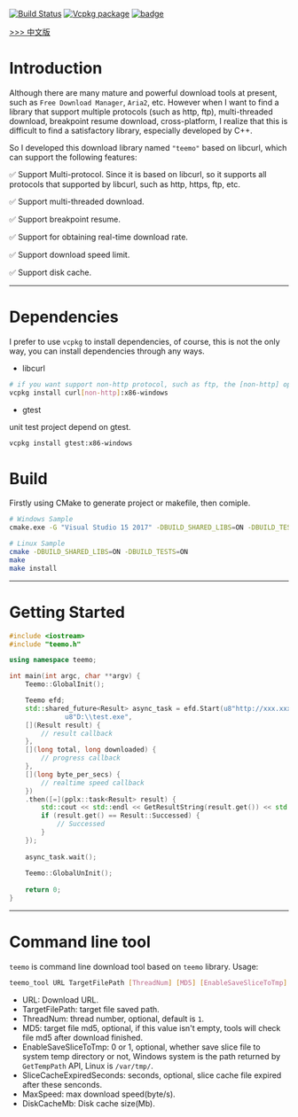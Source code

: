 [![Build Status](https://travis-ci.com/winsoft666/teemo.svg?branch=master)](https://travis-ci.com/winsoft666/teemo) 
[![Vcpkg package](https://img.shields.io/badge/Vcpkg-package-blueviolet)](https://github.com/microsoft/vcpkg/tree/master/ports/teemo)
[![badge](https://img.shields.io/badge/license-GUN-blue)](https://github.com/winsoft666/teemo/blob/master/LICENSE)

[ >>> 中文版](README_ch.md)

# Introduction
Although there are many mature and powerful download tools at present, such as `Free Download Manager`, `Aria2`, etc. However when I want to find a library that support multiple protocols (such as http, ftp), multi-threaded download, breakpoint resume download, cross-platform, I realize that this is difficult to find a satisfactory library, especially developed by C++. 

So I developed this download library named `"teemo"` based on libcurl, which can support the following features:

✅ Support Multi-protocol. Since it is based on libcurl, so it supports all protocols that supported by libcurl, such as http, https, ftp, etc.

✅ Support multi-threaded download.

✅ Support breakpoint resume.

✅ Support for obtaining real-time download rate.

✅ Support download speed limit.

✅ Support disk cache.

---

# Dependencies
I prefer to use `vcpkg` to install dependencies, of course, this is not the only way, you can install dependencies through any ways.

- libcurl

```bash
# if you want support non-http protocol, such as ftp, the [non-http] option must be specified.
vcpkg install curl[non-http]:x86-windows
```

- gtest

unit test project depend on gtest.

```bash
vcpkg install gtest:x86-windows
```

# Build
Firstly using CMake to generate project or makefile, then comiple.

```bash
# Windows Sample
cmake.exe -G "Visual Studio 15 2017" -DBUILD_SHARED_LIBS=ON -DBUILD_TESTS=ON -S %~dp0 -B %~dp0build

# Linux Sample
cmake -DBUILD_SHARED_LIBS=ON -DBUILD_TESTS=ON
make
make install
```

---

# Getting Started
```c++
#include <iostream>
#include "teemo.h"

using namespace teemo;

int main(int argc, char **argv) {
    Teemo::GlobalInit();

    Teemo efd;
    std::shared_future<Result> async_task = efd.Start(u8"http://xxx.xxx.com/test.exe",
              u8"D:\\test.exe",
    [](Result result) {
        // result callback
    },
    [](long total, long downloaded) {
        // progress callback
    }, 
    [](long byte_per_secs) {
        // realtime speed callback
    })
    .then([=](pplx::task<Result> result) {
        std::cout << std::endl << GetResultString(result.get()) << std::endl;
        if (result.get() == Result::Successed) {
			// Successed
        }
    });
    
    async_task.wait();
	
    Teemo::GlobalUnInit();
	
	return 0;
}
```

---

# Command line tool
`teemo` is command line download tool based on `teemo` library. Usage:

```bash
teemo_tool URL TargetFilePath [ThreadNum] [MD5] [EnableSaveSliceToTmp] [SliceCacheExpiredSeconds] [MaxSpeed] [DiskCacheMb]
```

- URL: Download URL.
- TargetFilePath: target file saved path.
- ThreadNum: thread number, optional, default is `1`.
- MD5: target file md5, optional, if this value isn't empty, tools will check file md5 after download finished.
- EnableSaveSliceToTmp: 0 or 1, optional, whether save slice file to system temp directory or not, Windows system is the path returned by `GetTempPath` API, Linux is `/var/tmp/`.
- SliceCacheExpiredSeconds: seconds, optional, slice cache file expired after these senconds.
- MaxSpeed: max download speed(byte/s).
- DiskCacheMb: Disk cache size(Mb).